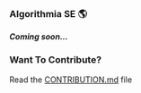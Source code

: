 ### Algorithmia SE 🌎
<strong><em>Coming soon...</em></strong>

### Want To Contribute?
Read the <a href="">CONTRIBUTION.md</a> file

